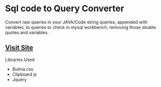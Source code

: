 # Sql code to Query Converter
Convert raw queries in your JAVA/Code string queries, appended with variables, 
to queries to check in mysql workbench, removing those double quotes and variables.

## [Visit Site](https://monsterbrain.github.io/sqlcodetoqueryconverter/)


Libraries Used
- Bulma css
- Clipboard js
- Jquery

